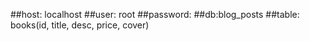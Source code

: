 ##host: localhost
##user: root
##password: 
##db:blog_posts
##table: books(id, title, desc, price, cover)
